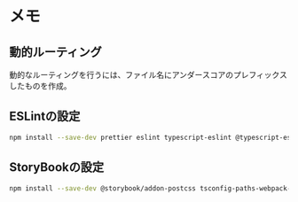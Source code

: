 # メモ
## 動的ルーティング
動的なルーティングを行うには、ファイル名にアンダースコアのプレフィックスしたものを作成。

## ESLintの設定
```bash
npm install --save-dev prettier eslint typescript-eslint @typescript-eslint/eslint-plugin @typescript-eslint/parser eslint-config-prettier eslint-plugin-prettier eslint-plugin-react eslint-plugin-react-hooks eslint-plugin-import
```

## StoryBookの設定
```bash
npm install --save-dev @storybook/addon-postcss tsconfig-paths-webpack-plugin @babel/plugin-proposal-class-properties @babel/plugin-proposal-private-methods @babel/plugin-proposal-private-property-in-object tsconfig-paths-webpack-plugin @mdx-js/react
```